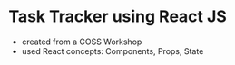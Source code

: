 # Task Tracker using React JS  

- created from a COSS Workshop  
- used React concepts: Components, Props, State